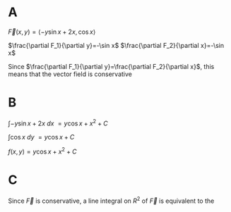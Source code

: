 # A

$\vec F(x,y)=\langle-y\sin x+2x,\cos x\rangle$

$\frac{\partial F_1}{\partial y}=-\sin x$
$\frac{\partial F_2}{\partial x}=-\sin x$

Since $\frac{\partial F_1}{\partial y}=\frac{\partial F_2}{\partial x}$, this means that the vector field is conservative

# B

$\int-y\sin x+2x~dx$
$=y\cos x+x^2+C$

$\int\cos x~dy$
$=y\cos x+C$

$f(x,y)=y\cos x+x^2+C$

# C

Since $\vec F$ is conservative, a line integral on $R^2$ of $\vec F$ is equivalent to the  